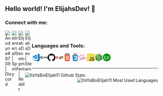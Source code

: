## Hello world! I'm ElijahsDev! 👋

### Connect with me:

[<img align="left" alt="Anodyne#8709| Discord" width="22px" src="https://cdn.jsdelivr.net/npm/simple-icons@3.4.0/icons/discord.svg" />][discord]
[<img align="left" alt="elirenteria10 | Spotify" width="22px" src="https://cdn.jsdelivr.net/npm/simple-icons@3.4.0/icons/spotify.svg" />][spotify]
[<img align="left" alt="ElijahsDevelopment | Reddit" width="22px" src="https://cdn.jsdelivr.net/npm/simple-icons@3.4.0/icons/reddit.svg" />][reddit]
[<img align="left" alt="ElijahsDev | Steam" width="22px" src="https://cdn.jsdelivr.net/npm/simple-icons@3.4.0/icons/steam.svg" />][steam]

<br />

### Languages and Tools:

[<img align="left" alt="Visual Studio Code" width="26px" src="https://raw.githubusercontent.com/github/explore/80688e429a7d4ef2fca1e82350fe8e3517d3494d/topics/visual-studio-code/visual-studio-code.png" />][visualstudiocode]
[<img align="left" alt="Unity" width="26px" src="https://raw.githubusercontent.com/github/explore/80688e429a7d4ef2fca1e82350fe8e3517d3494d/topics/unity/unity.png" />][unity]
[<img align="left" alt="GitHub" width="26px" src="https://raw.githubusercontent.com/github/explore/78df643247d429f6cc873026c0622819ad797942/topics/github/github.png" />][github]
[<img align="left" alt="Git" width="26px" src="https://raw.githubusercontent.com/github/explore/80688e429a7d4ef2fca1e82350fe8e3517d3494d/topics/git/git.png" />][git]
<img align="left" alt="HTML5" width="26px" src="https://raw.githubusercontent.com/github/explore/80688e429a7d4ef2fca1e82350fe8e3517d3494d/topics/html/html.png" />
<img align="left" alt="CSS3" width="26px" src="https://raw.githubusercontent.com/github/explore/80688e429a7d4ef2fca1e82350fe8e3517d3494d/topics/css/css.png" />
[<img align="left" alt="Sass" width="26px" src="https://raw.githubusercontent.com/github/explore/80688e429a7d4ef2fca1e82350fe8e3517d3494d/topics/sass/sass.png" />][sass]
<img align="left" alt="JavaScript" width="26px" src="https://raw.githubusercontent.com/github/explore/80688e429a7d4ef2fca1e82350fe8e3517d3494d/topics/javascript/javascript.png" />
[<img align="left" alt="Node.js" width="26px" src="https://raw.githubusercontent.com/github/explore/80688e429a7d4ef2fca1e82350fe8e3517d3494d/topics/nodejs/nodejs.png" />][node]
<img align="left" alt="C#" width="26px" src="https://raw.githubusercontent.com/github/explore/80688e429a7d4ef2fca1e82350fe8e3517d3494d/topics/csharp/csharp.png" />

<br />
<br />

---

<img align="left" alt="ItsYaBoiElijah11 Github Stats" src="https://github-readme-stats.vercel.app/api?username=Controlfreak707&show_icons=true&hide_border=true" />
<img align="right" alt="ItsYaBoiElijah11 Most Used Languages" src="https://github-readme-stats.vercel.app/api/top-langs/?username=Controlfreak707&hide_border=true" />

[discord]: https://dsc.bio/elijahsdev
[spotify]: https://open.spotify.com/user/elirenteria10
[reddit]: https://www.reddit.com/u/ElijahsDevelopment
[steam]: https://steamcommunity.com/id/ElijahsDev/

[visualstudiocode]: https://code.visualstudio.com/
[unity]: https://unity.com/
[github]: https://github.com/
[git]: https://git-scm.com/
[sass]: https://sass-lang.com/
[node]: https://nodejs.org/en/
